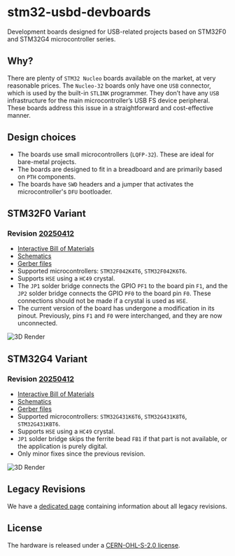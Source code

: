 # stm32-usbd-devboards

Development boards designed for USB-related projects based on STM32F0 and STM32G4 microcontroller series.


## Why?

There are plenty of `STM32 Nucleo` boards available on the market, at very reasonable prices. The `Nucleo-32` boards only have one `USB` connector, which is used by the built-in `STLINK` programmer. They don’t have any `USB` infrastructure for the main microcontroller’s USB FS device peripheral. These boards address this issue in a straightforward and cost-effective manner.


## Design choices

- The boards use small microcontrollers (`LQFP-32`). These are ideal for bare-metal projects.
- The boards are designed to fit in a breadboard and are primarily based on `PTH` components.
- The boards have `SWD` headers and a jumper that activates the microcontroller's `DFU` bootloader.


## STM32F0 Variant

### Revision [20250412](https://github.com/rafaelmartins/stm32-usbd-devboards/tree/f0/20250412/pcb/stm32f0-usbd-devboard)

- [Interactive Bill of Materials](https://rafaelmartins.github.io/stm32-usbd-devboards/f0/20250412/stm32f0-usbd-devboard.html)
- [Schematics](https://rafaelmartins.github.io/stm32-usbd-devboards/f0/20250412/stm32f0-usbd-devboard.pdf)
- [Gerber files](https://github.com/rafaelmartins/stm32-usbd-devboards/raw/refs/tags/f0/20250412/pcb/stm32f0-usbd-devboard/gerber/stm32f0-usbd-devboard_rev20250412.zip)
- Supported microcontrollers: `STM32F042K4T6`, `STM32F042K6T6`.
- Supports `HSE` using a `HC49` crystal.
- The `JP1` solder bridge connects the GPIO `PF1` to the board pin `F1`, and the `JP2` solder bridge connects the GPIO `PF0` to the board pin `F0`. These connections should not be made if a crystal is used as `HSE`.
- The current version of the board has undergone a modification in its pinout. Previously, pins `F1` and `F0` were interchanged, and they are now unconnected.

![3D Render](https://rafaelmartins.github.io/stm32-usbd-devboards/f0/20250412/stm32f0-usbd-devboard_1080.png)


## STM32G4 Variant

### Revision [20250412](https://github.com/rafaelmartins/stm32-usbd-devboards/tree/g4/20250412/pcb/stm32g4-usbd-devboard)

- [Interactive Bill of Materials](https://rafaelmartins.github.io/stm32-usbd-devboards/g4/20250412/stm32g4-usbd-devboard.html)
- [Schematics](https://rafaelmartins.github.io/stm32-usbd-devboards/g4/20250412/stm32g4-usbd-devboard.pdf)
- [Gerber files](https://github.com/rafaelmartins/stm32-usbd-devboards/raw/refs/tags/g4/20250412/pcb/stm32g4-usbd-devboard/gerber/stm32g4-usbd-devboard_rev20250412.zip)
- Supported microcontrollers: `STM32G431K6T6`, `STM32G431K8T6`, `STM32G431KBT6`.
- Supports `HSE` using a `HC49` crystal.
- `JP1` solder bridge skips the ferrite bead `FB1` if that part is not available, or the application is purely digital.
- Only minor fixes since the previous revision.

![3D Render](https://rafaelmartins.github.io/stm32-usbd-devboards/g4/20250412/stm32g4-usbd-devboard_1080.png)


## Legacy Revisions

We have a [dedicated page](./legacy-revisions.md) containing information about all legacy revisions.


## License

The hardware is released under a [CERN-OHL-S-2.0 license](LICENSE).
